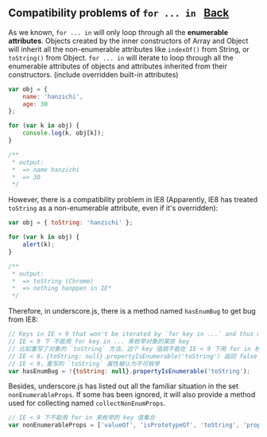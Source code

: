 ## Compatibility problems of `for ... in ` [Back](./../underscore.md)

As we known, `for ... in` will only loop through all the **enumerable attributes**. Objects created by the inner constructors of Array and Object will inherit all the non-enumerable attributes like `indexOf()` from String, or `toString()` from Object. `for ... in` will iterate to loop through all the enumerable attributes of objects and attributes inherited from their constructors. (include overridden built-in attributes)

```js
var obj = {
    name: 'hanzichi',
    age: 30
};

for (var k in obj) {
    console.log(k, obj[k]);
}

/** 
 * output:
 *  => name hanzichi
 *  => 30
 */
```

However, there is a compatibility problem in IE8 (Apparently, IE8 has treated `toString` as a non-enumerable attribute, even if it's overridden):

```js
var obj = { toString: 'hanzichi' };

for (var k in obj) {
    alert(k);
}

/**
 * output:
 *  => toString (Chrome)
 *  => nothing hanppen in IE*
 */
```

Therefore, in underscore.js, there is a method named `hasEnumBug` to get bug from IE8:

```js
// Keys in IE < 9 that won't be iterated by `for key in ...` and thus missed.
// IE < 9 下 不能用 for key in ... 来枚举对象的某些 key
// 比如重写了对象的 `toString` 方法，这个 key 值就不能在 IE < 9 下用 for in 枚举到
// IE < 9，{toString: null}.propertyIsEnumerable('toString') 返回 false
// IE < 9，重写的 `toString` 属性被认为不可枚举
var hasEnumBug = !{toString: null}.propertyIsEnumerable('toString');
```

Besides, underscore.js has listed out all the familiar situation in the set `nonEnumerableProps`. If some has been ignored, it will also provide a method used for collecting named `collectNonEnumProps`.

```js
// IE < 9 下不能用 for in 来枚举的 key 值集合
var nonEnumerableProps = ['valueOf', 'isPrototypeOf', 'toString', 'propertyIsEnumerable', 'hasOwnProperty', 'toLocaleString'];
```


